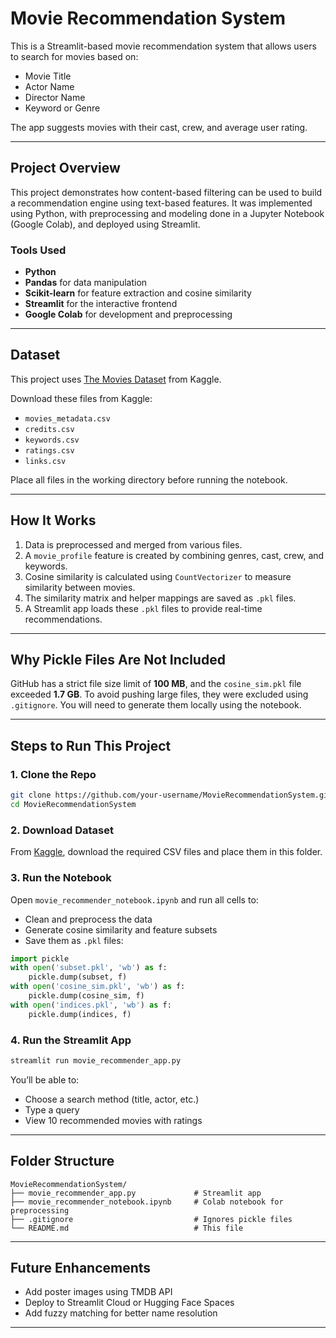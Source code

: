 # Movie Recommendation System

This is a Streamlit-based movie recommendation system that allows users to search for movies based on:
- Movie Title
- Actor Name
- Director Name
- Keyword or Genre

The app suggests movies with their cast, crew, and average user rating.

---

## Project Overview
This project demonstrates how content-based filtering can be used to build a recommendation engine using text-based features. It was implemented using Python, with preprocessing and modeling done in a Jupyter Notebook (Google Colab), and deployed using Streamlit.

### Tools Used
- **Python**
- **Pandas** for data manipulation
- **Scikit-learn** for feature extraction and cosine similarity
- **Streamlit** for the interactive frontend
- **Google Colab** for development and preprocessing

---

## Dataset
This project uses [The Movies Dataset](https://www.kaggle.com/datasets/rounakbanik/the-movies-dataset) from Kaggle.

Download these files from Kaggle:
- `movies_metadata.csv`
- `credits.csv`
- `keywords.csv`
- `ratings.csv`
- `links.csv`

Place all files in the working directory before running the notebook.

---

## How It Works
1. Data is preprocessed and merged from various files.
2. A `movie_profile` feature is created by combining genres, cast, crew, and keywords.
3. Cosine similarity is calculated using `CountVectorizer` to measure similarity between movies.
4. The similarity matrix and helper mappings are saved as `.pkl` files.
5. A Streamlit app loads these `.pkl` files to provide real-time recommendations.

---

## Why Pickle Files Are Not Included
GitHub has a strict file size limit of **100 MB**, and the `cosine_sim.pkl` file exceeded **1.7 GB**. To avoid pushing large files, they were excluded using `.gitignore`. You will need to generate them locally using the notebook.

---

## Steps to Run This Project

### 1. Clone the Repo
```bash
git clone https://github.com/your-username/MovieRecommendationSystem.git
cd MovieRecommendationSystem
```

### 2. Download Dataset
From [Kaggle](https://www.kaggle.com/datasets/rounakbanik/the-movies-dataset), download the required CSV files and place them in this folder.

### 3. Run the Notebook
Open `movie_recommender_notebook.ipynb` and run all cells to:
- Clean and preprocess the data
- Generate cosine similarity and feature subsets
- Save them as `.pkl` files:

```python
import pickle
with open('subset.pkl', 'wb') as f:
    pickle.dump(subset, f)
with open('cosine_sim.pkl', 'wb') as f:
    pickle.dump(cosine_sim, f)
with open('indices.pkl', 'wb') as f:
    pickle.dump(indices, f)
```

### 4. Run the Streamlit App
```bash
streamlit run movie_recommender_app.py
```

You’ll be able to:
- Choose a search method (title, actor, etc.)
- Type a query
- View 10 recommended movies with ratings

---

## Folder Structure
```
MovieRecommendationSystem/
├── movie_recommender_app.py             # Streamlit app
├── movie_recommender_notebook.ipynb     # Colab notebook for preprocessing
├── .gitignore                           # Ignores pickle files
└── README.md                            # This file
```

---

## Future Enhancements
- Add poster images using TMDB API
- Deploy to Streamlit Cloud or Hugging Face Spaces
- Add fuzzy matching for better name resolution

---